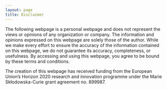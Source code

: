 ```yaml
---
layout: page
title: Disclaimer
---
```


The following webpage is a personal webpage and does not represent the views or opinions of any organization or company. The information and opinions expressed on this webpage are solely those of the author. While we make every effort to ensure the accuracy of the information contained on this webpage, we do not guarantee its accuracy, completeness, or usefulness. By accessing and using this webpage, you agree to be bound by these terms and conditions.

The creation of this webpage has received funding from the European Union’s Horizon 2020 research and innovation programme under the Marie Skłodowska-Curie grant agreement no. 899987.
